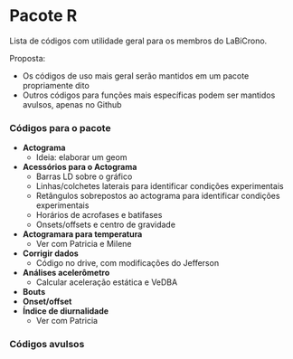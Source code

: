# Pacote R
Lista de códigos com utilidade geral para os membros do LaBiCrono.

Proposta:
- Os códigos de uso mais geral serão mantidos em um pacote propriamente dito
- Outros códigos para funções mais específicas podem ser mantidos avulsos, apenas no Github


### Códigos para o pacote
- **Actograma**
  - Ideia: elaborar um geom
- **Acessórios para o Actograma**
  - Barras LD sobre o gráfico
  - Linhas/colchetes laterais para identificar condições experimentais
  - Retângulos sobrepostos ao actograma para identificar condições experimentais
  - Horários de acrofases e batifases
  - Onsets/offsets e centro de gravidade
- **Actogramara para temperatura**
  - Ver com Patricia e Milene
- **Corrigir dados**
  - Código no drive, com modificações do Jefferson
- **Análises acelerômetro**
  - Calcular aceleração estática e VeDBA
- **Bouts**
- **Onset/offset**
- **Índice de diurnalidade**
  - Ver com Patricia

### Códigos avulsos
